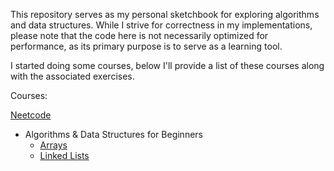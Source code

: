 This repository serves as my personal sketchbook for exploring algorithms and data structures. While I strive for correctness in my implementations, please note that the code here is not necessarily optimized for performance, as its primary purpose is to serve as a learning tool.

I started doing some courses, below I'll provide a list of these courses along with the associated exercises.

Courses: 

[Neetcode](https://neetcode.io/courses)
- Algorithms & Data Structures for Beginners
  - [Arrays](./courses/neetcode/1.Arrays/)
  - [Linked Lists](./courses/neetcode/2.Linked_Lists/)